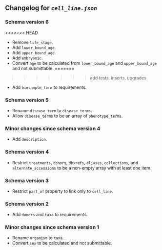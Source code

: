 ## Changelog for *`cell_line.json`*

### Schema version 6

<<<<<<< HEAD
* Remove `life_stage`.
* Add `lower_bound_age`.
* Add `upper_bound_age`.
* Add `embryonic`.
* Convert `age` to be calculated from `lower_bound_age` and `upper_bound_age` and not submittable.
=======
>>>>>>> add tests, inserts, upgrades
* Add `biosample_term` to requirements.

### Schema version 5

* Rename `disease_term` to `disease_terms`.
* Allow `disease_terms` to be an array of `phenotype_terms`.

### Minor changes since schema version 4

* Add `description`.

### Schema version 4

* Restrict `treatments`, `donors`, `dbxrefs`, `aliases`, `collections`, and `alternate_accessions` to be a non-empty array with at least one item.

### Schema version 3

* Restrict `part_of` property to link only to `cell_line`.

### Schema version 2

* Add `donors` and `taxa` to requirements.

### Minor changes since schema version 1

* Rename `organism` to `taxa`.
* Convert `sex` to be calculated and not submittable.
